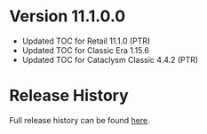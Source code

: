 # Version 11.1.0.0

- Updated TOC for Retail 11.1.0 (PTR)
- Updated TOC for Classic Era 1.15.6
- Updated TOC for Cataclysm Classic 4.4.2 (PTR)

# Release History

Full release history can be found [here](https://github.com/kstange/MasqueBlizzInv/wiki/Release-Notes).

